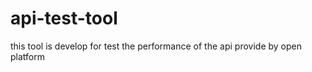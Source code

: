 api-test-tool
=============

this tool is develop for test the performance of the api provide by open platform